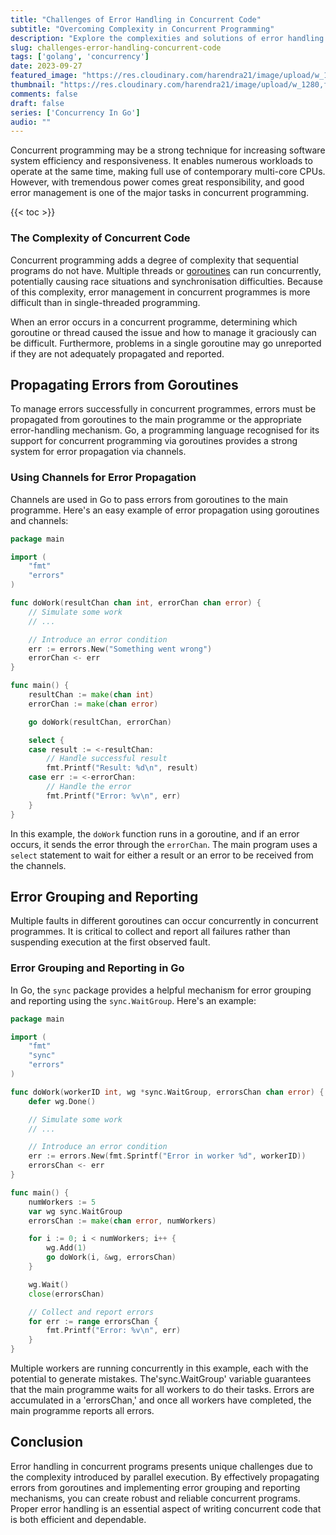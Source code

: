 ```yaml
---
title: "Challenges of Error Handling in Concurrent Code"
subtitle: "Overcoming Complexity in Concurrent Programming"
description: "Explore the complexities and solutions of error handling in concurrent programming, including error propagation and grouping in Go."
slug: challenges-error-handling-concurrent-code
tags: ['golang', 'concurrency']
date: 2023-09-27
featured_image: "https://res.cloudinary.com/harendra21/image/upload/w_1920,f_auto/images/error-handling_7OgXRsA4.png"
thumbnail: "https://res.cloudinary.com/harendra21/image/upload/w_1280,f_auto/images/error-handling_7OgXRsA4.png"
comments: false
draft: false
series: ['Concurrency In Go']
audio: ""
---
```



Concurrent programming may be a strong technique for increasing software system efficiency and responsiveness. It enables numerous workloads to operate at the same time, making full use of contemporary multi-core CPUs. However, with tremendous power comes great responsibility, and good error management is one of the major tasks in concurrent programming.

{{< toc >}}

### The Complexity of Concurrent Code


Concurrent programming adds a degree of complexity that sequential programs do not have. Multiple threads or [goroutines](https://golang.withcodeexample.com/blog/demystifying-goroutines-in-go/) can run concurrently, potentially causing race situations and synchronisation difficulties. Because of this complexity, error management in concurrent programmes is more difficult than in single-threaded programming.

When an error occurs in a concurrent programme, determining which goroutine or thread caused the issue and how to manage it graciously can be difficult. Furthermore, problems in a single goroutine may go unreported if they are not adequately propagated and reported.


## Propagating Errors from Goroutines

To manage errors successfully in concurrent programmes, errors must be propagated from goroutines to the main programme or the appropriate error-handling mechanism. Go, a programming language recognised for its support for concurrent programming via goroutines provides a strong system for error propagation via channels.


### Using Channels for Error Propagation

Channels are used in Go to pass errors from goroutines to the main programme. Here's an easy example of error propagation using goroutines and channels:


```go
package main

import (
	"fmt"
	"errors"
)

func doWork(resultChan chan int, errorChan chan error) {
	// Simulate some work
	// ...

	// Introduce an error condition
	err := errors.New("Something went wrong")
	errorChan <- err
}

func main() {
	resultChan := make(chan int)
	errorChan := make(chan error)

	go doWork(resultChan, errorChan)

	select {
	case result := <-resultChan:
		// Handle successful result
		fmt.Printf("Result: %d\n", result)
	case err := <-errorChan:
		// Handle the error
		fmt.Printf("Error: %v\n", err)
	}
}
```

In this example, the `doWork` function runs in a goroutine, and if an error occurs, it sends the error through the `errorChan`. The main program uses a `select` statement to wait for either a result or an error to be received from the channels.

## Error Grouping and Reporting

Multiple faults in different goroutines can occur concurrently in concurrent programmes. It is critical to collect and report all failures rather than suspending execution at the first observed fault.


### Error Grouping and Reporting in Go

In Go, the `sync` package provides a helpful mechanism for error grouping and reporting using the `sync.WaitGroup`. Here's an example:

```go
package main

import (
	"fmt"
	"sync"
	"errors"
)

func doWork(workerID int, wg *sync.WaitGroup, errorsChan chan error) {
	defer wg.Done()

	// Simulate some work
	// ...

	// Introduce an error condition
	err := errors.New(fmt.Sprintf("Error in worker %d", workerID))
	errorsChan <- err
}

func main() {
	numWorkers := 5
	var wg sync.WaitGroup
	errorsChan := make(chan error, numWorkers)

	for i := 0; i < numWorkers; i++ {
		wg.Add(1)
		go doWork(i, &wg, errorsChan)
	}

	wg.Wait()
	close(errorsChan)

	// Collect and report errors
	for err := range errorsChan {
		fmt.Printf("Error: %v\n", err)
	}
}
```

Multiple workers are running concurrently in this example, each with the potential to generate mistakes. The'sync.WaitGroup' variable guarantees that the main programme waits for all workers to do their tasks. Errors are accumulated in a 'errorsChan,' and once all workers have completed, the main programme reports all errors.


## Conclusion

Error handling in concurrent programs presents unique challenges due to the complexity introduced by parallel execution. By effectively propagating errors from goroutines and implementing error grouping and reporting mechanisms, you can create robust and reliable concurrent programs. Proper error handling is an essential aspect of writing concurrent code that is both efficient and dependable.